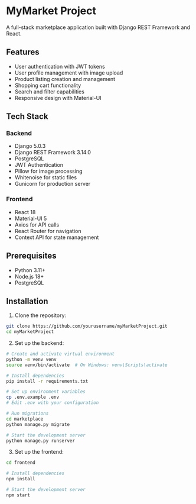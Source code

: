 # MyMarket Project

A full-stack marketplace application built with Django REST Framework and React.

## Features

- User authentication with JWT tokens
- User profile management with image upload
- Product listing creation and management
- Shopping cart functionality
- Search and filter capabilities
- Responsive design with Material-UI

## Tech Stack

### Backend
- Django 5.0.3
- Django REST Framework 3.14.0
- PostgreSQL
- JWT Authentication
- Pillow for image processing
- Whitenoise for static files
- Gunicorn for production server

### Frontend
- React 18
- Material-UI 5
- Axios for API calls
- React Router for navigation
- Context API for state management

## Prerequisites

- Python 3.11+
- Node.js 18+
- PostgreSQL

## Installation

1. Clone the repository:
```bash
git clone https://github.com/yourusername/myMarketProject.git
cd myMarketProject
```

2. Set up the backend:
```bash
# Create and activate virtual environment
python -m venv venv
source venv/bin/activate  # On Windows: venv\Scripts\activate

# Install dependencies
pip install -r requirements.txt

# Set up environment variables
cp .env.example .env
# Edit .env with your configuration

# Run migrations
cd marketplace
python manage.py migrate

# Start the development server
python manage.py runserver
```

3. Set up the frontend:
```bash
cd frontend

# Install dependencies
npm install

# Start the development server
npm start
```



